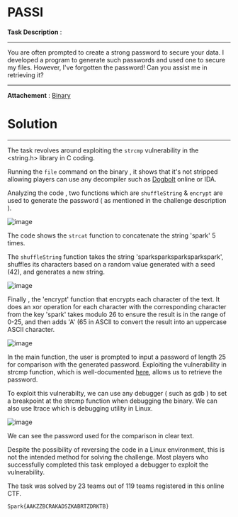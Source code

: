 # PASSI

**Task Description** :  
____________________________________________________________________________________________________________

You are often prompted to create a strong password to secure your data. I developed a program to generate such passwords and used one to secure my files. However, I've forgotten the password! Can you assist me in retrieving it? 
____________________________________________________________________________________________________________

**Attachement** : [Binary](/Files/Binary) 

# Solution 
____________________________________________________________________________________________________________
The task revolves around exploiting  the `strcmp` vulnerability in the <string.h> library in C coding. 

Running the `file` command on the binary , it shows that it's not stripped allowing players can use any decompiler such as [Dogbolt](https://dogbolt.org) online or IDA. 

Analyzing the code , two functions which are `shuffleString` & `encrypt` are used to generate the password ( as mentioned in the challenge description ).

![image](https://github.com/Garroura/Writeups/assets/164345052/e97718d0-56fe-4d5d-ae94-dae43cd92122)


The code shows the `strcat` function to concatenate the string 'spark' 5 times.

The ``shuffleString`` function takes the string 'sparksparksparksparkspark', shuffles its characters based on a random value generated with a seed (42), and generates a new string.

![image](https://github.com/Garroura/Writeups/assets/164345052/dc2f65e6-f0a9-47de-9ba4-443fc3da7846)


Finally , the 'encrypt' function that encrypts each character of the text. It does an xor operation for each character with the corresponding character from the key 'spark'  takes modulo 26 to ensure the result is in the range of 0-25, and then adds 'A' (65 in ASCII to convert the result into an uppercase ASCII character.

![image](https://github.com/Garroura/Writeups/assets/164345052/0752591f-427b-41ec-b495-0c4d0d79ebcc)


In the main function, the user is prompted to input a password of length 25 for comparison with the generated password. Exploiting the vulnerability in strcmp function, which is well-documented [here](https://github.com/ariary/Hack-weak-strcmp-code), allows us to retrieve the password.

To exploit this vulnerabilty, we can use any debugger ( such as gdb ) to set a breakpoint at the strcmp function when debugging the binary.
We can also use ltrace which is debugging utility in Linux.

![image](https://github.com/Garroura/Writeups/assets/164345052/ff1a1bf8-3d77-4479-a1bd-30f233ea0008)


We can see the password used for the comparison in clear text. 

Despite the possibility of reversing the code in a Linux environment, this is not the intended method for solving the challenge. Most players who successfully completed this task employed a debugger to exploit the vulnerability.

The task was solved by 23 teams out of 119 teams registered in this online CTF.
 
    Spark{AAKZZBCRAKADSZKABRTZDRKTB}
